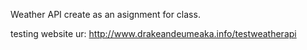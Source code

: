 Weather API create as an asignment for class.

testing website ur: http://www.drakeandeumeaka.info/testweatherapi
